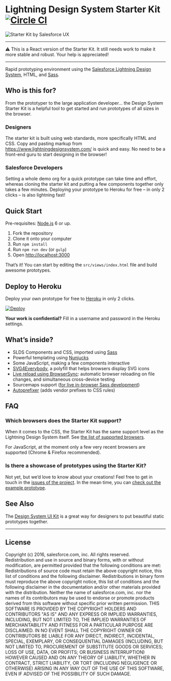 # Lightning Design System Starter Kit [![Circle CI](https://circleci.com/gh/salesforce-ux/design-system-starter-kit.svg?style=svg&circle-token=6c0b617673fd9c9e4eb4fb9defe953a92fc1797c)](https://circleci.com/gh/salesforce-ux/design-system-starter-kit)

![Starter Kit by Salesforce UX](https://rawgit.com/salesforce-ux/design-system-starter-kit/master/starter-kit.svg)

----

⚠️ This is a React version of the Starter Kit.
It still needs work to make it more stable and robust. Your help is appreciated!

----

Rapid prototyping environment using the [Salesforce Lightning Design System](https://www.lightningdesignsystem.com/), HTML, and [Sass](http://www.sass-lang.com/).

## Who is this for?

From the prototyper to the large application developer… the Design System Starter Kit
is a helpful tool to get started and run prototypes of all sizes in the browser.

### Designers

The starter kit is built using web standards, more specifically HTML and CSS.
Copy and pasting markup from <https://www.lightningdesignsystem.com/> is quick and easy.
No need to be a front-end guru to start designing in the browser!

### Salesforce Developers

Setting a whole demo org for a quick prototype can take time and effort,
whereas cloning the starter kit and putting a few components together only takes a few minutes.
Deploying your prototype to Heroku for free – in only 2 clicks – is also lightning fast!

## Quick Start

Pre-requisites: [Node.js](https://nodejs.org/en/) 6 or up.

1. Fork the repository
1. Clone it onto your computer
1. Run `npm install`
1. Run `npm run dev` (or `gulp`)
1. Open <http://localhost:3000>

That’s it! You can start by editing the `src/views/index.html` file and build awesome prototypes.

## Deploy to Heroku

Deploy your own prototype for free to [Heroku](https://www.heroku.com) in only 2 clicks.

[![Deploy](https://www.herokucdn.com/deploy/button.svg)](https://heroku.com/deploy)

**Your work is confidential?** Fill in a username and password in the Heroku settings.

## What’s inside?

- SLDS Components and CSS, imported using [Sass](http://www.sass-lang.com/)
- Powerful templating using [Nunjucks](http://mozilla.github.io/nunjucks/)
- Some JavaScript, making a few components interactive
- [SVG4Everybody](https://github.com/jonathantneal/svg4everybody), a polyfill that helps browsers display SVG icons
- [Live reload using BrowserSync](https://www.browsersync.io/): automatic browser reloading on file changes, and simultaneous cross-device testing
- Sourcemaps support ([for live in-browser Sass development](https://medium.com/@toolmantim/getting-started-with-css-sourcemaps-and-in-browser-sass-editing-b4daab987fb0))
- [Autoprefixer](https://github.com/postcss/autoprefixer) (adds vendor prefixes to CSS rules)

## FAQ

### Which browsers does the Starter Kit support?

When it comes to the CSS, the Starter Kit has the same support level as the Lightning Design System itself.
See [the list of supported browsers](https://www.lightningdesignsystem.com/faq/#what-browsers-are-supported).

For JavaScript, at the moment only a few very recent browsers are supported (Chrome & Firefox recommended).

### Is there a showcase of prototypes using the Starter Kit?

Not yet, but we’d love to know about your creations! Feel free to get in touch in the [issues of the project](https://github.com/salesforce-ux/design-system-starter-kit/issues).
In the mean time, you can [check out the example prototype](https://starter-kit-demo.herokuapp.com/example.html).


## See Also

The [Design System UI Kit](https://github.com/salesforce-ux/design-system-ui-kit/) is a great way for designers to put beautiful static prototypes together.

----

## License

Copyright (c) 2016, salesforce.com, inc. All rights reserved.  
Redistribution and use in source and binary forms, with or without modification, are permitted provided that the following conditions are met:
Redistributions of source code must retain the above copyright notice, this list of conditions and the following disclaimer.
Redistributions in binary form must reproduce the above copyright notice, this list of conditions and the following disclaimer in the documentation and/or other materials provided with the distribution.
Neither the name of salesforce.com, inc. nor the names of its contributors may be used to endorse or promote products derived from this software without specific prior written permission.
THIS SOFTWARE IS PROVIDED BY THE COPYRIGHT HOLDERS AND CONTRIBUTORS "AS IS" AND ANY EXPRESS OR IMPLIED WARRANTIES, INCLUDING, BUT NOT LIMITED TO, THE IMPLIED WARRANTIES OF MERCHANTABILITY AND FITNESS FOR A PARTICULAR PURPOSE ARE DISCLAIMED. IN NO EVENT SHALL THE COPYRIGHT OWNER OR CONTRIBUTORS BE LIABLE FOR ANY DIRECT, INDIRECT, INCIDENTAL, SPECIAL, EXEMPLARY, OR CONSEQUENTIAL DAMAGES (INCLUDING, BUT NOT LIMITED TO, PROCUREMENT OF SUBSTITUTE GOODS OR SERVICES; LOSS OF USE, DATA, OR PROFITS; OR BUSINESS INTERRUPTION) HOWEVER CAUSED AND ON ANY THEORY OF LIABILITY, WHETHER IN CONTRACT, STRICT LIABILITY, OR TORT (INCLUDING NEGLIGENCE OR OTHERWISE) ARISING IN ANY WAY OUT OF THE USE OF THIS SOFTWARE, EVEN IF ADVISED OF THE POSSIBILITY OF SUCH DAMAGE.
